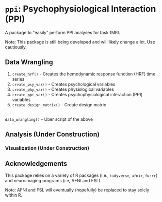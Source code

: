 # `ppi`: Psychophysiological Interaction (PPI)

A package to "easily" perform PPI analyses for task fMRI.

Note: This package is still being developed and will likely change a lot. Use cautiously.

## Data Wrangling
1. `create_hrf()` - Creates the hemodynamic response function (HRF) time series
2. `create_psy_var()` - Creates psychological variables
3. `create_phy_var()` - Creates physiological variables
4. `create_ppi_var()` - Creates psychophysiological interaction (PPI) variables
5. `create_design_matrix()` - Create design matrix

<br>`data_wrangling()` - Uber script of the above

## Analysis (Under Construction)

### Visualization (Under Construction)

## Acknowledgements
This package relies on a variety of R packages (i.e., `tidyverse`, `afnir`, `furrr`) and neuroimaging programs (i.e, AFNI and FSL).

Note: AFNI and FSL will eventually (hopefully) be replaced to stay solely within R.
